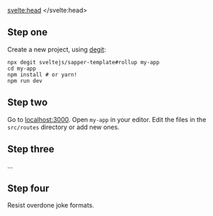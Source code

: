 <script context=module>
	export const slug = 'how-to-use-sapper'
	export const title = 'How to use Sapper?'
</script>

<svelte:head>
	<title>{title}</title>
</svelte:head>

## Step one

Create a new project, using [degit](https://github.com/Rich-Harris/degit):

```shell
npx degit sveltejs/sapper-template#rollup my-app
cd my-app
npm install # or yarn!
npm run dev
```

## Step two

Go to [localhost:3000](http://localhost:3000). Open `my-app` in your editor. Edit the files in the `src/routes` directory or add new ones.

## Step three

...

## Step four

Resist overdone joke formats.
